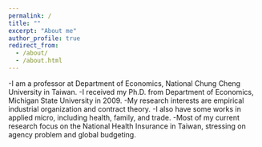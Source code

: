 ```yaml
---
permalink: /
title: ""
excerpt: "About me"
author_profile: true
redirect_from:
  - /about/
  - /about.html
---
```


-I am a professor at Department of Economics, National Chung Cheng University in Taiwan.
-I received my Ph.D. from Department of Economics, Michigan State University in 2009.
-My research interests are empirical industrial organization and contract theory.
-I also have some works in applied micro, including health, family, and trade.
-Most of my current research focus on the National Health Insurance in Taiwan, stressing on agency problem and global budgeting. 
